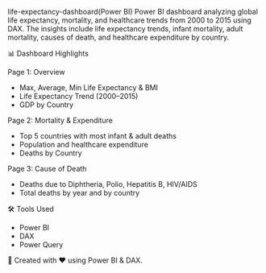life-expectancy-dashboard(Power BI)
Power BI dashboard analyzing global life expectancy, mortality, and healthcare trends from 2000 to 2015 using DAX. The insights include life expectancy trends, infant mortality, adult mortality, causes of death, and healthcare expenditure by country.

📊 Dashboard Highlights

Page 1: Overview
- Max, Average, Min Life Expectancy & BMI
- Life Expectancy Trend (2000–2015)
- GDP by Country

Page 2: Mortality & Expenditure
- Top 5 countries with most infant & adult deaths
- Population and healthcare expenditure
- Deaths by Country

Page 3: Cause of Death
- Deaths due to Diphtheria, Polio, Hepatitis B, HIV/AIDS
- Total deaths by year and by country

🛠 Tools Used
- Power BI
- DAX
- Power Query

📌 Created with ❤️ using Power BI & DAX.
